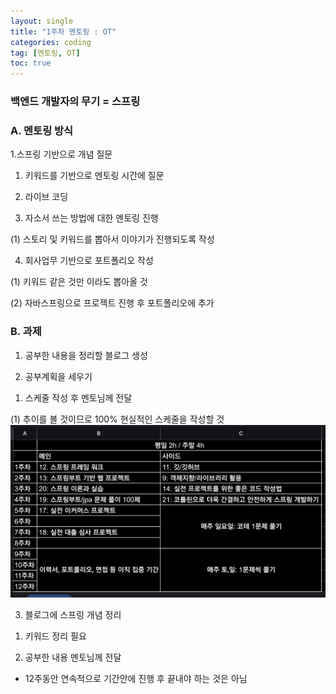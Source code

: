 ```yaml
---
layout: single
title: "1주차 멘토링 : OT"
categories: coding
tag: [멘토링, OT]
toc: true
---
```


### 백엔드 개발자의 무기 = 스프링

### A. 멘토링 방식

1.스프링 기반으로 개념 질문

1) 키워드를 기반으로 멘토링 시간에 질문

2) 라이브 코딩

3) 자소서 쓰는 방법에 대한 멘토링 진행

(1) 스토리 및 키워드를 뽑아서 이야기가 진행되도록 작성

4) 회사업무 기반으로 포트폴리오 작성

(1) 키워드 같은 것만 이라도 뽑아올 것

(2) 자바스프링으로 프로젝트 진행 후 포트폴리오에 추가

### B. 과제

1. 공부한 내용을 정리할 블로그 생성

2. 공부계획을 세우기

1) 스케줄 작성 후 멘토님께 전달

(1) 추이를 볼 것이므로 100% 현실적인 스케줄을 작성할 것
![alt](../assets/images/1000026803.jpg)

3. 블로그에 스프링 개념 정리

1) 키워드 정리 필요

2) 공부한 내용 멘토님께 전달

- 12주동안 연속적으로 기간안에 진행 후 끝내야 하는 것은 아님